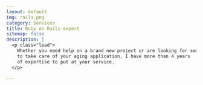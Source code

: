 ```yaml
---
layout: default
img: rails.png
category: Services
title: Ruby on Rails expert
sitemap: false
description: |
  <p class="lead">
    Whether you need help on a brand new project or are looking for someone
    to take care of your aging application, I have more than 4 years
    of expertise to put at your service.
  </p>

---
```

